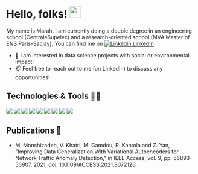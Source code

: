 # Hello, folks! <img src="https://raw.githubusercontent.com/MartinHeinz/MartinHeinz/master/wave.gif" width="30px">

My name is Marah. I am currently doing a double degree in an engineering school (CentraleSupelec) and a research-oriented school (MVA Master of ENS Paris-Saclay). 
You can find me on [![Linkedin](https://i.stack.imgur.com/gVE0j.png) LinkedIn](https://www.linkedin.com/in/marah-gamdou-4b008b151/)

- 🌱 I am interested in data science projects with social or environmental impact! 
- 📫 Feel free to reach out to me (on LinkedIn) to discuss any opportunities!

## Technologies & Tools 👩‍💻

![](https://img.shields.io/badge/Code-Python-informational?style=flat&logo=python&logoColor=white&color=ff69b4)
![](https://img.shields.io/badge/Code-Cython-informational?style=flat&logo=python&logoColor=white&color=ff69b4)
![](https://img.shields.io/badge/Code-R-informational?style=flat&logo=R&logoColor=white&color=ff69b4)
![](https://img.shields.io/badge/Code-Java-informational?style=flat&logo=java&logoColor=white&color=ff69b4)
![](https://img.shields.io/badge/Code-C++-informational?style=flat&logo=cplusplus&logoColor=white&color=ff69b4)
![](https://img.shields.io/badge/Tools-Docker-informational?style=flat&logo=docker&logoColor=white&color=ff69b4)
![](https://img.shields.io/badge/Tools-Spark-informational?style=flat&logo=apachespark&logoColor=white&color=ff69b4)
![](https://img.shields.io/badge/Tools-Hadoop-informational?style=flat&logo=hadoop&logoColor=white&color=ff69b4)
![](https://img.shields.io/badge/Shell-Bash-informational?style=flat&logo=gnubash&logoColor=white&color=ff69b4)

## Publications 📰

* M. Monshizadeh, V. Khatri, M. Gamdou, R. Kantola and Z. Yan, "Improving Data Generalization With Variational Autoencoders for Network Traffic Anomaly Detection," in IEEE Access, vol. 9, pp. 56893-56907, 2021, doi: 10.1109/ACCESS.2021.3072126.
